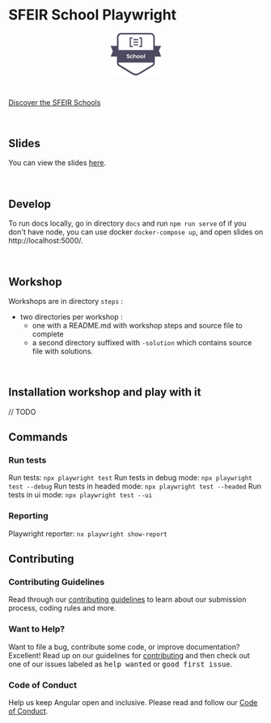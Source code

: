 # SFEIR School Playwright

<p align="center">
 <img style="display:block" width="20%" height="20%" src="./docs/assets/images/sfeir-school-logo.png" alt="SFEIR School logo">
</p>

<br/>

[Discover the SFEIR Schools](https://www.sfeir.com/fr/contenus-dexperts/sfeir-school)

<br/>

## Slides

You can view the slides [here](https://sfeir-open-source.github.io/sfeir-school-playwright/).

<br/>

## Develop

To run docs locally, go in directory `docs` and run `npm run serve` of if you don't have node, you can use docker `docker-compose up`, and open slides on http://localhost:5000/.

<br/>

## Workshop

Workshops are in directory `steps` :

- two directories per workshop :
  - one with a README.md with workshop steps and source file to complete
  - a second directory suffixed with `-solution` which contains source file with solutions.

<br/>

## Installation workshop and play with it

// TODO

## Commands

### Run tests

Run tests: `npx playwright test`
Run tests in debug mode: `npx playwright test --debug`
Run tests in headed mode: `npx playwright test --headed`
Run tests in ui mode: `npx playwright test --ui`

### Reporting

Playwright reporter: `nx playwright show-report`

## Contributing

### Contributing Guidelines

Read through our [contributing guidelines][contributing] to learn about our submission process, coding rules and more.

### Want to Help?

Want to file a bug, contribute some code, or improve documentation? Excellent! Read up on our guidelines for [contributing][contributing] and then check out one of our issues labeled as <kbd>help wanted</kbd> or <kbd>good first issue</kbd>.

### Code of Conduct

Help us keep Angular open and inclusive. Please read and follow our [Code of Conduct][codeofconduct].

[contributing]: CONTRIBUTING.md
[codeofconduct]: https://github.com/sfeir-open-source/code-of-conduct/blob/master/CODE_OF_CONDUCT.md
